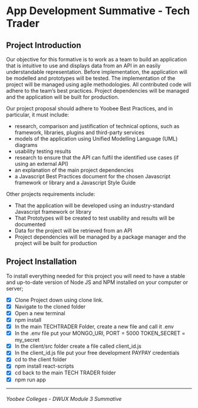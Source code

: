 # App Development Summative - Tech Trader

## Project Introduction

Our objective for this formative is to work as a team to build an application that is intuitive to use and displays data from an API in an easily understandable representation. Before implementation, the application will be modelled and prototypes will be tested. The implementation of the project will be managed using agile methodologies. All contributed code will adhere to the team’s best practices. Project dependencies will be managed and the application will be built for production.

Our project proposal should adhere to Yoobee Best Practices, and in particular, it must include:

- research, comparison and justification of technical options, such as framework, libraries, plugins and third-party services
- models of the application using Unified Modelling Language (UML) diagrams
- usability testing results
- research to ensure that the API can fulfil the identified use cases (if using an external API)
- an explanation of the main project dependencies
- a Javascript Best Practices document for the chosen Javascript framework or library and a Javascript Style Guide

Other projects requirements include:

- That the application will be developed using an industry-standard Javascript framework or library
- That Prototypes will be created to test usability and results will be documented
- Data for the project will be retrieved from an API
- Project dependencies will be managed by a package manager and the project will be built for production

## Project Installation

To install everything needed for this project you will need to have a stable and up-to-date version of Node JS and NPM installed on your computer or server;

- [x] Clone Project down using clone link.
- [x] Navigate to the cloned folder
- [x] Open a new terminal
- [x] npm install
- [x] In the main TECHTRADER Folder, create a new file and call it .env
- [x] In the .env file put your MONGO_URI, PORT = 5000 TOKEN_SECRET = my_secret
- [x] In the client/src folder create a file called client_id.js
- [x] In the client_id.js file put your free development PAYPAY credentials
- [x] cd to the client folder
- [x] npm install react-scripts
- [x] cd back to the main TECH TRADER folder
- [x] npm run app

---

###### _Yoobee Colleges - DWUX Module 3 Summative_
